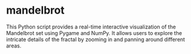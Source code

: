 # mandelbrot

This Python script provides a real-time interactive visualization of the Mandelbrot set using Pygame and NumPy. It allows users to explore the intricate details of the fractal by zooming in and panning around different areas.